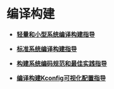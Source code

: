 # 编译构建<a name="ZH-CN_TOPIC_0000001111039546"></a>

-   **[轻量和小型系统编译构建指导](subsys-build-mini-lite.md)**  

-   **[标准系统编译构建指导](subsys-build-standard-large.md)** 
-  **[构建系统编码规范和最佳实践指导](subsys-build-gn-coding-style-and-best-practice.md)** 
-  **[编译构建Kconfig可视化配置指导](subsys-build-gn-kconfig-visual-config-guide.md)** 


